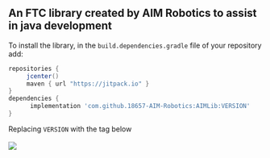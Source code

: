 ## An FTC library created by AIM Robotics to assist in java development

To install the library, in the `build.dependencies.gradle` file of your repository add:
</br>

   ```gradle
   repositories { 
        jcenter()
        maven { url "https://jitpack.io" }
   }
   dependencies {
         implementation 'com.github.18657-AIM-Robotics:AIMLib:VERSION'
   }
   ```  
Replacing `VERSION` with the tag below
</br>
</br>
[![](https://jitpack.io/v/18657-AIM-Robotics/AIMLib.svg)](https://jitpack.io/#18657-AIM-Robotics/AIMLib)
